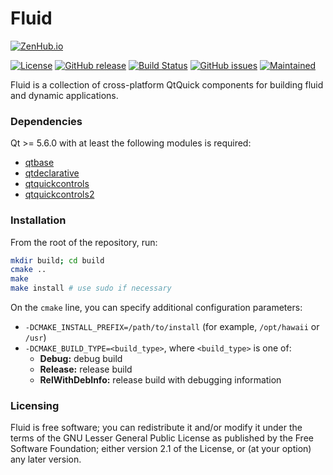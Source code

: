 Fluid
=====

[![ZenHub.io](https://img.shields.io/badge/supercharged%20by-zenhub.io-blue.svg)](https://zenhub.io)

[![License](https://img.shields.io/badge/license-LGPLv2.1%2B-blue.svg)](http://www.gnu.org/licenses/old-licenses/lgpl-2.1.html)
[![GitHub release](https://img.shields.io/github/release/hawaii-desktop/fluid.svg)](https://github.com/hawaii-desktop/fluid)
[![Build Status](https://travis-ci.org/hawaii-desktop/fluid.svg?branch=develop)](https://travis-ci.org/hawaii-desktop/fluid)
[![GitHub issues](https://img.shields.io/github/issues/hawaii-desktop/fluid.svg)](https://github.com/hawaii-desktop/fluid/issues)
[![Maintained](https://img.shields.io/maintenance/yes/2016.svg)](https://github.com/hawaii-desktop/fluid/commits/develop)

Fluid is a collection of cross-platform QtQuick components for building fluid and dynamic applications.

### Dependencies

Qt >= 5.6.0 with at least the following modules is required:

* [qtbase](http://code.qt.io/cgit/qt/qtbase.git)
* [qtdeclarative](http://code.qt.io/cgit/qt/qtdeclarative.git)
* [qtquickcontrols](http://code.qt.io/cgit/qt/qtquickcontrols.git)
* [qtquickcontrols2](http://code.qt.io/cgit/qt/qtquickcontrols2.git)

### Installation

From the root of the repository, run:

```sh
mkdir build; cd build
cmake ..
make
make install # use sudo if necessary
```

On the `cmake` line, you can specify additional configuration parameters:

 * `-DCMAKE_INSTALL_PREFIX=/path/to/install` (for example, `/opt/hawaii` or `/usr`)
 * `-DCMAKE_BUILD_TYPE=<build_type>`, where `<build_type>` is one of:
   * **Debug:** debug build
   * **Release:** release build
   * **RelWithDebInfo:** release build with debugging information

### Licensing

Fluid is free software; you can redistribute it and/or
modify it under the terms of the GNU Lesser General Public
License as published by the Free Software Foundation; either
version 2.1 of the License, or (at your option) any later version.
